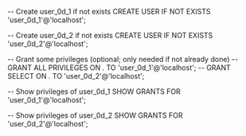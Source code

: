 -- Create user_0d_1 if not exists
CREATE USER IF NOT EXISTS 'user_0d_1'@'localhost';

-- Create user_0d_2 if not exists
CREATE USER IF NOT EXISTS 'user_0d_2'@'localhost';

-- Grant some privileges (optional; only needed if not already done)
-- GRANT ALL PRIVILEGES ON *.* TO 'user_0d_1'@'localhost';
-- GRANT SELECT ON *.* TO 'user_0d_2'@'localhost';

-- Show privileges of user_0d_1
SHOW GRANTS FOR 'user_0d_1'@'localhost';

-- Show privileges of user_0d_2
SHOW GRANTS FOR 'user_0d_2'@'localhost';
